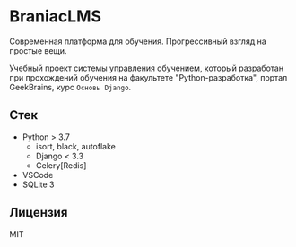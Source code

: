 # BraniacLMS

Современная платформа для обучения. Прогрессивный взгляд на 
простые вещи.

Учебный проект системы управления обучением, который разработан 
при прохождений обучения на факультете "Python-разработка", 
портал GeekBrains, курс `Основы Django`.

## Стек

- Python > 3.7
  - isort, black, autoflake
  - Django < 3.3
  - Celery[Redis]
- VSCode
- SQLite 3

## Лицензия

MIT
